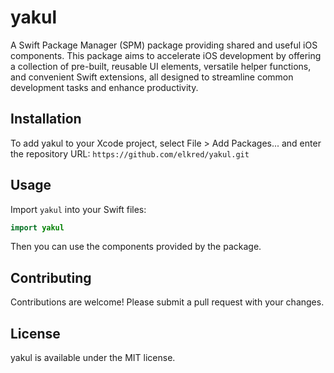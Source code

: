 # yakul

A Swift Package Manager (SPM) package providing shared and useful iOS components. This package aims to accelerate iOS development by offering a collection of pre-built, reusable UI elements, versatile helper functions, and convenient Swift extensions, all designed to streamline common development tasks and enhance productivity.

## Installation

To add yakul to your Xcode project, select File > Add Packages... and enter the repository URL: `https://github.com/elkred/yakul.git`

## Usage

Import `yakul` into your Swift files:
```swift
import yakul
```

Then you can use the components provided by the package.

## Contributing

Contributions are welcome! Please submit a pull request with your changes.

## License

yakul is available under the MIT license.
